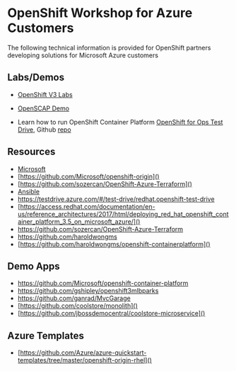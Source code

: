 # OpenShift Workshop for Azure Customers
The following technical information is provided for OpenShift partners developing solutions for Microsoft Azure customers

## Labs/Demos
* [OpenShift V3 Labs](https://github.com/samueltauil/openshiftv3-workshop)
* [OpenSCAP Demo](https://github.com/samueltauil/openscap-openshiftHouston)

* Learn how to run OpenShift Container Platform [OpenShift for Ops Test Drive](https://www.redhat.com/en/engage/openshift-storage-testdrive-20170718), Github [repo](https://dmesser.github.io/ocp-3.6-cns-3.5-lab/)
## Resources
* [Microsoft](http://aka.ms/OpenShift)
* [https://github.com/Microsoft/openshift-origin]()
* [https://github.com/sozercan/OpenShift-Azure-Terraform]()
* [Ansible](https://github.com/openshift/openshift-ansible-contrib/tree/master/reference-architecture/azure-ansible)
* [https://testdrive.azure.com/#/test-drive/redhat.openshift-test-drive ]()
* [https://access.redhat.com/documentation/en-us/reference_architectures/2017/html/deploying_red_hat_openshift_container_platform_3.5_on_microsoft_azure/]()
* [https://github.com/sozercan/OpenShift-Azure-Terraform ]()
* [https://github.com/haroldwongms ]()
* [https://github.com/haroldwongms/openshift-containerplatform]()

## Demo Apps
* [https://github.com/Microsoft/openshift-container-platform ]()
* [https://github.com/gshipley/openshift3mlbparks ]()
* [https://github.com/ganrad/MvcGarage ]()
* [https://github.com/coolstore/monolith]()
* [https://github.com/jbossdemocentral/coolstore-microservice]()

## Azure Templates
* [https://github.com/Azure/azure-quickstart-templates/tree/master/openshift-origin-rhel]()
